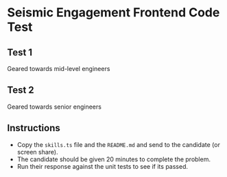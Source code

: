 # Seismic Engagement Frontend Code Test

## Test 1
Geared towards mid-level engineers

## Test 2
Geared towards senior engineers

## Instructions
- Copy the `skills.ts` file and the `README.md` and send to the candidate (or screen share).
- The candidate should be given 20 minutes to complete the problem.
- Run their response against the unit tests to see if its passed.
